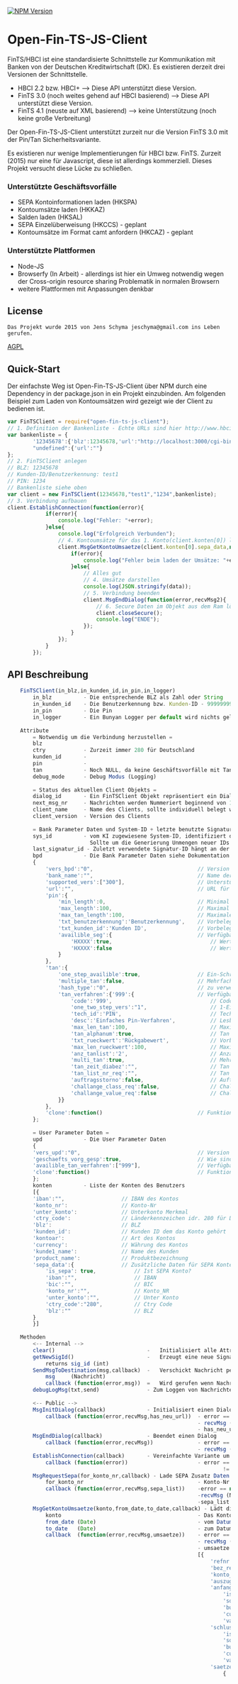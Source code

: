 [![NPM Version][npm-image]][npm-url]
# Open-Fin-TS-JS-Client

FinTS/HBCI ist eine standardisierte Schnittstelle zur Kommunikation mit Banken von der Deutschen Kreditwirtschaft (DK).
Es existieren derzeit drei Versionen der Schnittstelle.
  * HBCI 2.2 bzw. HBCI+									--> Diese API unterstützt diese Version.
  * FinTS 3.0	(noch weites gehend auf HBCI basierend) --> Diese API unterstützt diese Version.
  * FinTS 4.1	(neuste auf XML basierend)				--> keine Unterstützung (noch keine große Verbreitung)

Der Open-Fin-TS-JS-Client unterstützt zurzeit nur die Version FinTS 3.0 mit der Pin/Tan Sicherheitsvariante.

Es existieren nur wenige Implementierungen für HBCI bzw. FinTS.
Zurzeit (2015) nur eine für Javascript, diese ist allerdings kommerziell. Dieses Projekt versucht diese Lücke zu schließen.

### Unterstützte Geschäftsvorfälle
  * SEPA Kontoinformationen laden (HKSPA)
  * Kontoumsätze laden (HKKAZ)
  * Salden laden (HKSAL)
  * SEPA Einzelüberweisung (HKCCS) - geplant
  * Kontoumsätze im Format camt anfordern (HKCAZ) - geplant

### Unterstützte Plattformen
  * Node-JS
  * Browserfy (In Arbeit) - allerdings ist hier ein Umweg notwendig wegen der Cross-origin resource sharing Problematik in normalen Browsern
  * weitere Plattformen mit Anpassungen denkbar

## License
	Das Projekt wurde 2015 von Jens Schyma jeschyma@gmail.com ins Leben gerufen.
  [AGPL](LICENSE)  

## Quick-Start
Der einfachste Weg ist Open-Fin-TS-JS-Client über NPM durch eine Dependency in der package.json in ein Projekt einzubinden.
Am folgenden Beispiel zum Laden von Kontoumsätzen wird gezeigt wie der Client zu bedienen ist.

```js
var FinTSClient = require("open-fin-ts-js-client");
// 1. Definition der Bankenliste - Echte URLs sind hier http://www.hbci-zka.de/institute/institut_auswahl.htm erhältlich.
var bankenliste = {
		'12345678':{'blz':12345678,'url':"http://localhost:3000/cgi-bin/hbciservlet"},
		"undefined":{'url':""}
};
// 2. FinTSClient anlegen
// BLZ: 12345678
// Kunden-ID/Benutzerkennung: test1
// PIN: 1234
// Bankenliste siehe oben
var client = new FinTSClient(12345678,"test1","1234",bankenliste);
// 3. Verbindung aufbauen
client.EstablishConnection(function(error){
			if(error){
				console.log("Fehler: "+error);
			}else{
				console.log("Erfolgreich Verbunden");
				// 4. Kontoumsätze für das 1. Konto(client.konten[0]) laden
				client.MsgGetKontoUmsaetze(client.konten[0].sepa_data,null,null,function(error2,rMsg,data){
					if(error){
						console.log("Fehler beim laden der Umsätze: "+error2);
					}else{
						// Alles gut
						// 4. Umsätze darstellen
						console.log(JSON.stringify(data));
						// 5. Verbindung beenden
						client.MsgEndDialog(function(error,recvMsg2){
							// 6. Secure Daten im Objekt aus dem Ram löschen
							client.closeSecure();
							console.log("ENDE");
						});
					}
				});
			}
		});
```

## API Beschreibung
```js
	FinTSClient(in_blz,in_kunden_id,in_pin,in_logger)
		in_blz			- Die entsprechende BLZ als Zahl oder String
		in_kunden_id	- Die Benutzerkennung bzw. Kunden-ID - 9999999999 = Anonymer Benutzer
		in_pin			- Die Pin
		in_logger		- Ein Bunyan Logger per default wird nichts gelogged
		
	Attribute
		= Notwendig um die Verbindung herzustellen =
		blz
		ctry			- Zurzeit immer 280 für Deutschland
		kunden_id		- 
		pin				-
		tan				- Noch NULL, da keine Geschäftsvorfälle mit Tan zurzeit unterstützt
		debug_mode		- Debug Modus (Logging)
		
		= Status des aktuellen Client Objekts =
		dialog_id		- Ein FinTSClient Objekt repräsentiert ein Dialog / dies ist die vom KI zugewiesene ID
		next_msg_nr		- Nachrichten werden Nummeriert beginnend von 1 dies ist die nächste Nummer
		client_name		- Name des Clients, sollte individuell belegt werden mit dem Namen der die API nutzenden Software
		client_version	- Version des Clients
		
		= Bank Parameter Daten und System-ID + letzte benutzte Signatur-ID
		sys_id			- vom KI zugewiesene System-ID, identifiziert diese Anwendung für den entsprechenden Benutzer eindeutig.
						  Sollte um die Generierung Unmengen neuer IDs zu vermeiden für weitere Verbindungen beibehalten werden (für immer).
		last_signatur_id - Zuletzt verwendete Signatur-ID hängt an der System-ID und gewährleistet, dass Nachrichten nicht mehrfach eingereicht werden.
		bpd				- Die Bank Parameter Daten siehe Dokumentation zu mehr Details
		{
			'vers_bpd':"0",									// Version der BPD
			'bank_name':"",									// Name der Bank
			'supported_vers':["300"],						// Unterstützte HBCI/FinTS Versionen
			'url':"",										// URL für Pin/Tan, wird durch die Bankenliste und die BLZ vorbelegt
			'pin':{
				'min_length':0,								// Minimal Länge der Pin
				'max_length':100,							// Maximal Länge der Pin
				'max_tan_length':100,						// Maximale Länger der Tan
				'txt_benutzerkennung':'Benutzerkennung',	// Vorbelegungs Text für das Feld Benutzerkennung
				'txt_kunden_id':'Kunden ID',				// Vorbelegungs Text für das Feld Kunden-ID
				'availible_seg':{							// Verfügbare Geschäftsvorfälle als Key und Wert für Tanerforderlichkeit
					'HXXXX':true,								// Wert true -> mit Tan
					'HXXXX':false								// Wert false -> ohne Tan
				}
			},
			'tan':{
				'one_step_availible':true,					// Ein-Schritt-Verfahren verfügbar
				'multiple_tan':false,						// Mehrfachtan
				'hash_type':"0",							// zu verwendender Hash Algorithmus
				'tan_verfahren':{'999':{					// Verfügbare Tan Verfahren
					'code':'999',								// Code des Verfahrens
					'one_two_step_vers':"1",					// 1-Ein Schritt-Verfahren / 2-Zwei Schritt-Verfahren
					'tech_id':'PIN',							// Technische ID des Verfahrens
					'desc':'Einfaches Pin-Verfahren',			// Lesbare Beschreibung des Verfahrens
					'max_len_tan':100,							// Maximal Länge der Tan
					'tan_alphanum':true,						// Tan Alphanumerisch?
					'txt_rueckwert':'Rückgabewert',				// Vorbelegungs Text Rückgabewert
					'max_len_rueckwert':100,					// Maximale Länge des Rückgabewerts
					'anz_tanlist':'2',							// Anzahl Tan-Listen
					'multi_tan':true,							// Mehrfachtan?
					'tan_zeit_diabez':"",						// Tan Zeit Dialog Bezug
					'tan_list_nr_req':"",						// Tan Listennummer erforderlich?
					'auftragsstorno':false,						// Auftragsstorno?
					'challange_class_req':false,				// Challange Klasse erforderlich?
					'challange_value_req':false					// Challange Wert erforderlich?
				}}
			},
			'clone':function()								// Funktion um die Daten zu Clonen
		};
		
		= User Parameter Daten =
		upd				- Die User Parameter Daten
		{
		'vers_upd':"0",										// Version der User Parameter Daten
		'geschaefts_vorg_gesp':true,						// Wie sind die nicht aufgeführten Geschäftsvorfälle zu Werten? true =  sind gesperrt / false = keine Aussage darüber treffbar
		'availible_tan_verfahren':["999"],					// Verfügbare Tan Verfahren für den Benutzer, [0] ist die aktuell verwendete
		'clone':function()									// Funktion um die Daten zu clonen
		};
		konten 			- Liste der Konten des Benutzers
		[{
		'iban':"", 					// IBAN des Kontos
		'konto_nr': 				// Konto-Nr
		'unter_konto': 				// Unterkonto Merkmal
		'ctry_code': 				// Länderkennzeichen idr. 280 für Deutschland
		'blz': 						// BLZ
		'kunden_id': 				// Kunden ID dem das Konto gehört
		'kontoar':	 				// Art des Kontos
		'currency': 				// Währung des Kontos
		'kunde1_name': 				// Name des Kunden
		'product_name': 			// Produktbezeichnung
 		'sepa_data':{				// Zusätzliche Daten für SEPA Konten, kann null sein, wenn kein SEPA Konto z.B. Depots etc.
			'is_sepa': true,			// Ist SEPA Konto?
    		'iban':"",					// IBAN
    		'bic':"",					// BIC
    		'konto_nr':"",				// Konto_NR
    		'unter_konto':"",			// Unter Konto
    		'ctry_code':"280",			// Ctry Code
    		'blz':""					// BLZ
		}
		}]
		
	Methoden
		<-- Internal -->
		clear()								-	Initialisiert alle Attribute
		getNewSigId()						-	Erzeugt eine neue Signatur ID
			returns sig_id (int)
		SendMsgToDestination(msg,callback)	-	Verschickt Nachricht per HTTPS an die Bank
			msg		(Nachricht)
			callback (function(error,msg))	=	Wird gerufen wenn Nachricht erfolgreich (error==null) verschickt + Antwort(msg instance of Nachricht) empfangen
		debugLogMsg(txt,send)				- Zum Loggen von Nachrichten
		
		<-- Public -->
		MsgInitDialog(callback)				- Initialisiert einen Dialog
			callback (function(error,recvMsg,has_neu_url))	- error == null Kein Fehler
															- recvMsg (Nachricht)
															- has_neu_url == true wenn eine andere URL zurückgemeldet wurde
		MsgEndDialog(callback)				- Beendet einen Dialog
			callback (function(error,recvMsg))				- error == null kein Fehler
															- recvMsg (Nachricht)
		EstablishConnection(callback)		- Vereinfachte Variante um eine Verbindung mit der Bank aufzubauen
			callback (function(error))						- error == null kein Fehler
																	!= null Fehler / ein MsgEndDialog ist nichtmehr erforderlich
		MsgRequestSepa(for_konto_nr,callback) - Lade SEPA Zusatz Daten (vor allem die BIC)
			for_konto_nr									- Konto-Nr für das betreffende Konto, kann aber auch weg gelassen werden, dann für alle Konten
			callback (function(error,recvMsg,sepa_list))	-error == null kein Fehler
															-recvMsg (Nachricht)
															-sepa_list [] array von Sepa Daten Format siehe UPD Konten[].sepa_data
		MsgGetKontoUmsaetze(konto,from_date,to_date,callback) - Lädt die Kontenumsätze für ein bestimmtes Konto
			konto											- Das Konto für das die Umsätze geladen werden sollen
			from_date (Date)								- vom Datum (können leer==null gelassen werden dann wird alles verfügbare geladen)
			to_date	  (Date)								- zum Datum
			callback  (function(error,recvMsg,umsaetze))	- error == null kein Fehler
															- recvMsg (Nachricht)
															- umsaetze [] Enthält die Umsatz Daten mit folgendem Format
															[{			// pro Tag ein Objekt siehe MT490 SWIFT Format
																'refnr':"STARTUMS",		// ReferenzNummer
																'bez_refnr':null,		// BezugsreferenzNummer
																'konto_bez':"12345678/0000000001",	// Kontobezeichnung BLZ/Kontonr
																'auszug_nr':"",			// Auszugsnummer
																'anfangssaldo':{
																	'isZwischensaldo':false,
																	'soll_haben' 	: 'H',
																	'buchungsdatum' : Date,
																	'currency':'EUR',
																	'value':150.22 },
																'schlusssaldo':{
																	'isZwischensaldo':false,
																	'soll_haben' 	: 'H',
																	'buchungsdatum' : Date,
																	'currency':'EUR',
																	'value':150.22 },
																'saetze':[				// Die eigentlichen Buchungssätze
																	{
																		'datum':Date,
																		'is_storno':false,
																		'soll_haben':'S',
																		'value':150.22,
																		'is_verwendungszweck_object':true,// Verwendungszweck ist Objekt?
																		'verwendungszweck': "TEXT" // oder
																			{
																				'buchungstext':"",
																				'primanoten_nr':"",
																				'text':"",
																				'bic_kontrahent':"",
																				'iban_kontrahent':"",
																				'name_kontrahent':"",
																				'text_key_addion':""
																			}
																	}
																]
															}]
		MsgGetSaldo(konto,cb)			-Lädt den Saldo eines bestimmten Kontos
			konto											- Das Konto für das der Saldo geladen werden sollen
			callback  (function(error,recvMsg,saldo))		- error == null kein Fehler
																-saldo
																{"desc":"Normalsparen",
																 "cur":"EUR",
																 "saldo":{	"soll_haben":"H",		// SALDO OBJECT
																			"buchungsdatum":Date,
																			"currency":"EUR",
																			"value":5},
																 "saldo_vorgemerkt":null,			// SALDO OBJECT
																 "credit_line":{ 	"currency":"EUR",
																					"value":5},		// BETRAG OBJECT
																 "avail_amount":null,				// BETRAG OBJECT
																 "used_amount":null,				// BETRAG OBJECT
																 "overdraft":null,					// BETRAG OBJECT
																 "booking_date":Date,
																 "faelligkeit_date":Date}
		closeSecure ()			-	Stellt sicher, dass keine Sensiblen Informationen wie die PIN noch im RAM sind, sollte am Ende immer gerufen werden
```
## Entwickler-Tools

Das Projekt beinhaltet auch einen FinTS 3.0 Server.
Unterstützt wird nur das Pin/Tan Verfahren.
Der Server dient primär als Testserver für die Entwicklung der API, er wird auch für die TestCases verwendet.
  * [Server Standalone Script!](dev/Run_FinTSServer.js)

## Test-Cases

Um die Tests zu starten im Verzeichnis des Projekts folgenden Befehl in der Konsole ausführen:
```shell
npm test
```
Für die Tests wird der interne FinTS Server verwendet und die in der Datei credentials.js konfigurierten FinTS Real Server.
credentials.js
```js
	module.exports = {
		bankenliste:{
			'12345678':{'blz':12345678,'url':"http://localhost:3000/cgi-bin/hbciservlet"},
			"undefined":{'url':""}
		},
		blz:12345678,
		user:"maxmuster",
		pin:"12345",
		bunyan_live_logger:true
	};
```

Um ein Code-Coverage Test durchzuführen folgenden Befehl im Paket eingeben.
```shell
npm run coverage
```
Die Demos können auch direkt aus dem Paket ausgeführt werden.
```shell
npm run demo
```

## Logging

Logs werden mit [Bunyan](https://www.npmjs.com/package/bunyan) erstellt. Standardmäßig werden keine Logs erstellt. Soll das Logging aktiviert werden muss wie folgt ein Logger beim Aufruf des Konstruktors mitgegeben werden.
```js
	var bunyan = require("bunyan");
	var log = bunyan.createLogger({
			name: 'demo_fints_logger',
			stream: process.stdout,
			level: 'trace'
		});
	var client = new FinTSClient(12345678,"test1","1234",bankenliste,log);
```
Für eine bessere Darstellung empfiehlt sich Bunyan CLI.
```shell
node examples/zeige_kontoumsaetze.js log | bunyan -l trace
```
Alternativ können mit dem Bunyan Live Logger die Logs live dargestellt werden. Für die TestCases kann durch credentials.js und dem Attribut bunyan_live_logger:true der Live Logger direkt gestartet werden.


## Links

  * [FinTS 3.0 Spezifikation](http://www.hbci-zka.de/spec/3_0.htm)
  * [Banken URL Liste](http://www.hbci-zka.de/institute/institut_auswahl.htm)

[npm-image]: https://img.shields.io/npm/v/open-fin-ts-js-client.svg?style=flat
[npm-url]: https://npmjs.org/package/open-fin-ts-js-client
